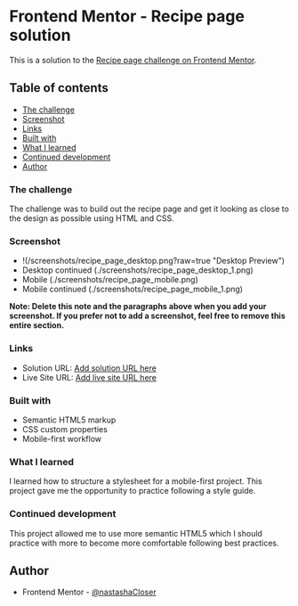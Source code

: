 # Frontend Mentor - Recipe page solution

This is a solution to the [Recipe page challenge on Frontend Mentor](https://www.frontendmentor.io/challenges/recipe-page-KiTsR8QQKm).

## Table of contents
  - [The challenge](#the-challenge)
  - [Screenshot](#screenshot)
  - [Links](#links)
  - [Built with](#built-with)
  - [What I learned](#what-i-learned)
  - [Continued development](#continued-development)
  - [Author](#author)

### The challenge

The challenge was to build out the recipe page and get it looking as close to the design as possible using HTML and CSS.

### Screenshot

- !(/screenshots/recipe_page_desktop.png?raw=true "Desktop Preview")
- Desktop continued (./screenshots/recipe_page_desktop_1.png)
- Mobile (./screenshots/recipe_page_mobile.png)
- Mobile continued (./screenshots/recipe_page_mobile_1.png)

**Note: Delete this note and the paragraphs above when you add your screenshot. If you prefer not to add a screenshot, feel free to remove this entire section.**

### Links

- Solution URL: [Add solution URL here](https://your-solution-url.com)
- Live Site URL: [Add live site URL here](https://your-live-site-url.com)

### Built with

- Semantic HTML5 markup
- CSS custom properties
- Mobile-first workflow

### What I learned

I learned how to structure a stylesheet for a mobile-first project. This project gave me the opportunity to practice following a style guide.

### Continued development

This project allowed me to use more semantic HTML5 which I should practice with more to become more comfortable following best practices.

## Author

- Frontend Mentor - [@nastashaCloser](https://www.frontendmentor.io/profile/nastashaCloser)
